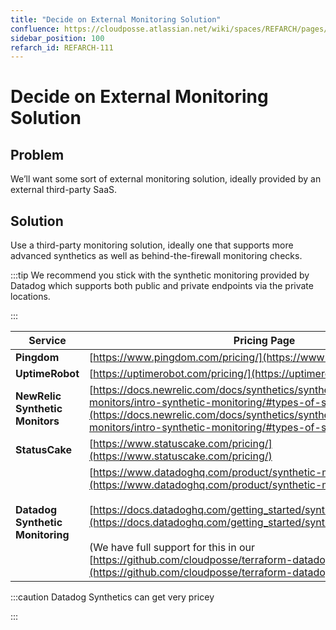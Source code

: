 ```yaml
---
title: "Decide on External Monitoring Solution"
confluence: https://cloudposse.atlassian.net/wiki/spaces/REFARCH/pages/1172078755/REFARCH-111+-+Decide+on+External+Monitoring+Solution
sidebar_position: 100
refarch_id: REFARCH-111
---
```


# Decide on External Monitoring Solution

## Problem

We’ll want some sort of external monitoring solution, ideally provided by an external third-party SaaS.

## Solution

Use a third-party monitoring solution, ideally one that supports more advanced synthetics as well as behind-the-firewall monitoring checks.

:::tip
We recommend you stick with the synthetic monitoring provided by Datadog which supports both public and private endpoints via the private locations.

:::

|**Service** | **Pricing Page**|
| ----- | ----- |
|**Pingdom** | [https://www.pingdom.com/pricing/](https://www.pingdom.com/pricing/)|
|**UptimeRobot** | [https://uptimerobot.com/pricing/](https://uptimerobot.com/pricing/)|
|**NewRelic Synthetic Monitors** | [https://docs.newrelic.com/docs/synthetics/synthetic-monitoring/using-monitors/intro-synthetic-monitoring/#types-of-synthetic-monitors](https://docs.newrelic.com/docs/synthetics/synthetic-monitoring/using-monitors/intro-synthetic-monitoring/#types-of-synthetic-monitors)|
|**StatusCake** | [https://www.statuscake.com/pricing/](https://www.statuscake.com/pricing/)|
|**Datadog Synthetic Monitoring** | [https://www.datadoghq.com/product/synthetic-monitoring/](https://www.datadoghq.com/product/synthetic-monitoring/) <br/><br/>[https://docs.datadoghq.com/getting_started/synthetics/private_location/](https://docs.datadoghq.com/getting_started/synthetics/private_location/) <br/><br/>(We have full support for this in our [https://github.com/cloudposse/terraform-datadog-platform](https://github.com/cloudposse/terraform-datadog-platform) module)|

:::caution
 Datadog Synthetics can get very pricey

:::



